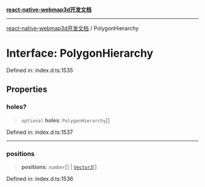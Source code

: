 [**react-native-webmap3d开发文档**](../README.md)

***

[react-native-webmap3d开发文档](../globals.md) / PolygonHierarchy

# Interface: PolygonHierarchy

Defined in: index.d.ts:1535

## Properties

### holes?

> `optional` **holes**: `PolygonHierarchy`[]

Defined in: index.d.ts:1537

***

### positions

> **positions**: `number`[] \| [`Vector3`](Vector3.md)[]

Defined in: index.d.ts:1536
